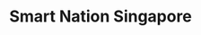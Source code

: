 ---
layout: homepage
title: Smart Nation Singapore
description: Transforming Singapore Through Technology
image: /images/isomer-logo.svg
permalink: /
sections:
  - hero:
      background: /images/hero-homepage-banner-transforming-sg.jpg
      key_highlights:
        - title: Strategic National Projects
          description: Discover the building blocks for our Smart Nation
          url: /initiatives/strategic-national-projects
        - title: Pillars Of Smart Nation
          description: Find out more about the 3 key pillars
          url: /about-smart-nation/pillars-of-smart-nation
        - title: A Secure Smart Nation
          description: Report a Government Data Incident
          url: /about-smart-nation/secure-smart-nation/report-data-incident
        - title: Smart Nation Ambassadors
          description: Join us on our transformative journey
          url: /community/smart-nation-ambassadors
  - infopic:
      title: Combating COVID-19
      description: Learn how Singapore managed the pandemic effectively with technology
      button: Read more about it
      url: /covid-19/covid-19-tech
      image: /images/covid-19/SafeEntryGatwayCheckOutBox.jpg
      alt: "Covid-19 Technology "
  - infopic:
      title: Punggol Digital District
      subtitle: Strategic National Projects
      description: Find out why the Punggol Digital District is the place to be!
      button: Read more about it
      url: /initiatives/strategic-national-projects/punggol-digital-district
      image: /images/initiatives/pdd.jpeg
      alt: Punggol Digital District
  - infopic:
      title: Pick Up New Skills
      description: "Learn something new  at our #SmartNationTogether webinars and workshops"
      button: FIND OUT MORE
      url: https://together.smartnation.gov.sg/
      alt: Smart Nation Together
      image: /images/community/SNT-webinars.jpg
  - infopic:
      title: Co-create With Us
      description: Share your feedback on digital Government services via SCOPE
      button: Find out more
      url: /community/scope
      image: /images/community/SmartNationAmbassador01.jpg
      alt: SCOPE - Co-create with us
notification: ""
---